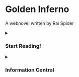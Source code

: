 # Golden Inferno
A webnovel written by Rai Spider

<details>
<summary><h3>Start Reading!</h3></summary>
<p></p>

<details>
<summary><h3>Volume One</h3></summary>
<p></p>
  
- [Prologue](Chapters/Prologue.md)
- [Chapter 1](<Chapters/Chapter 1.md>)
- [Chapter 2](<Chapters/Chapter 2.md>)
- [Chapter 3](<Chapters/Chapter 3.md>)
- [Chapter 4](<Chapters/Chapter 4.md>)
- [Chapter 5](<Chapters/Chapter 5.md>)
- [Chapter 6](<Chapters/Chapter 6.md>)
- [Chapter 7](<Chapters/Chapter 7.md>)
- [Chapter 8](<Chapters/Chapter 8.md>)
- [Chapter 9](<Chapters/Chapter 9.md>)
- [Chapter 10](<Chapters/Chapter 10.md>)
- [Chapter 11](<Chapters/Chapter 11.md>)
- [Chapter 12](<Chapters/Chapter 12.md>)
- [Chapter 13](<Chapters/Chapter 13.md>)
- [Chapter 14](<Chapters/Chapter 14.md>)

</details>

<details>
<summary><h3>Volume Two</h3></summary>
<p></p>
  
</details>
  
</details>

<details>
<summary><h3>Information Central</h3></summary>
<p></p>

- [Characters](<Characters/Characters.md>)
- [Locations](<Locations/Locations.md>)
  
</details>
